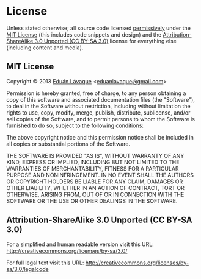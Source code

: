 # License

Unless stated otherwise; all source code licensed [permissively](http://en.wikipedia.org/wiki/Permissive_free_software_licence) under the [MIT License](http://creativecommons.org/licenses/MIT/) (this includes code snippets and design) and the [Attribution-ShareAlike 3.0 Unported (CC BY-SA 3.0)](http://creativecommons.org/licenses/by-sa/3.0/) license for everything else (including content and media).


## MIT License

Copyright © 2013 [Eduán Lávaque](http://eduantech.com) \<eduanlavaque@gmail.com\>

Permission is hereby granted, free of charge, to any person obtaining a copy of this software and associated documentation files (the "Software"), to deal in the Software without restriction, including without limitation the rights to use, copy, modify, merge, publish, distribute, sublicense, and/or sell copies of the Software, and to permit persons to whom the Software is furnished to do so, subject to the following conditions:

The above copyright notice and this permission notice shall be included in all copies or substantial portions of the Software.

THE SOFTWARE IS PROVIDED "AS IS", WITHOUT WARRANTY OF ANY KIND, EXPRESS OR IMPLIED, INCLUDING BUT NOT LIMITED TO THE WARRANTIES OF MERCHANTABILITY, FITNESS FOR A PARTICULAR PURPOSE AND NONINFRINGEMENT. IN NO EVENT SHALL THE AUTHORS OR COPYRIGHT HOLDERS BE LIABLE FOR ANY CLAIM, DAMAGES OR OTHER LIABILITY, WHETHER IN AN ACTION OF CONTRACT, TORT OR OTHERWISE, ARISING FROM, OUT OF OR IN CONNECTION WITH THE SOFTWARE OR THE USE OR OTHER DEALINGS IN THE SOFTWARE.


## Attribution-ShareAlike 3.0 Unported (CC BY-SA 3.0)

For a simplified and human readable version visit this URL: http://creativecommons.org/licenses/by-sa/3.0/

For full legal text visit this URL: http://creativecommons.org/licenses/by-sa/3.0/legalcode
